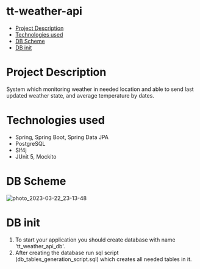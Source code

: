 # tt-weather-api
* [Project Description](#project-description)
* [Technologies used](#project-technologies)
* [DB Scheme](#db-scheme)
* [DB init](#db-init)

# Project Description
System which monitoring weather in needed location and able to send last updated weather state, and average temperature by dates.

# Technologies used
* Spring, Spring Boot, Spring Data JPA
* PostgreSQL
* Slf4j
* JUnit 5, Mockito

# DB Scheme
![photo_2023-03-22_23-13-48](https://user-images.githubusercontent.com/74506536/227030602-4f4d4048-e3a6-4db6-8312-7b2800d10b8b.jpg)

# DB init
1. To start your application you should create database with name 'tt_weather_api_db'.
2. After creating the database run sql script (db_tables_generation_script.sql) which creates all needed tables in it.
